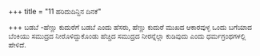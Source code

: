 +++
title = "11 ಹರಿದುದಿನ್ದಿನ ದಿನಕೆ"

+++
ಬಡಬೆ -ಹೆಣ್ಣು ಕುದುರೆಗೆ ಬಡಬೆ ಎಂದು ಹೆಸರು, ಹೆಣ್ಣು ಕುದುರೆ ಮುಖದ ಆಕಾರವುಳ್ಳ ಒಂದು ಬಗೆಯಾದ ಬೆಂಕಿಯು ಸಮುದ್ರದ ನೀರೊಳಿದ್ದುಕೊಂಡು ಹೆಚ್ಚಿದ ಸಮುದ್ರದ ನೀರನ್ನೆಲ್ಲಾ ಕುಡಿವುದು ಎಂದು ಧರ್ಮಗ್ರಂಥಗಳಲ್ಲಿ ಹೇಳಿದೆ.